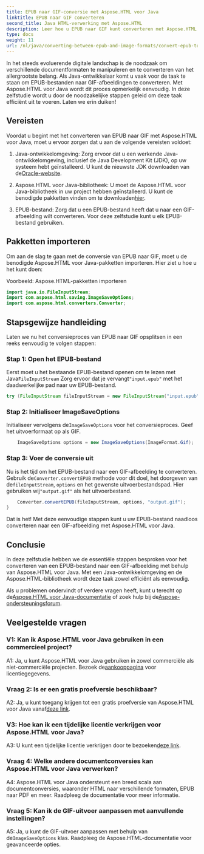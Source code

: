 ```yaml
---
title: EPUB naar GIF-conversie met Aspose.HTML voor Java
linktitle: EPUB naar GIF converteren
second_title: Java HTML-verwerking met Aspose.HTML
description: Leer hoe u EPUB naar GIF kunt converteren met Aspose.HTML voor Java. Eenvoudig, efficiënt en betrouwbaar.
type: docs
weight: 11
url: /nl/java/converting-between-epub-and-image-formats/convert-epub-to-gif/
---
```

In het steeds evoluerende digitale landschap is de noodzaak om verschillende documentformaten te manipuleren en te converteren van het allergrootste belang. Als Java-ontwikkelaar komt u vaak voor de taak te staan om EPUB-bestanden naar GIF-afbeeldingen te converteren. Met Aspose.HTML voor Java wordt dit proces opmerkelijk eenvoudig. In deze zelfstudie wordt u door de noodzakelijke stappen geleid om deze taak efficiënt uit te voeren. Laten we erin duiken!

## Vereisten

Voordat u begint met het converteren van EPUB naar GIF met Aspose.HTML voor Java, moet u ervoor zorgen dat u aan de volgende vereisten voldoet:

1. Java-ontwikkelomgeving:
    Zorg ervoor dat u een werkende Java-ontwikkelomgeving, inclusief de Java Development Kit (JDK), op uw systeem hebt geïnstalleerd. U kunt de nieuwste JDK downloaden van de[Oracle-website](https://www.oracle.com/java/technologies/javase-downloads.html).

2. Aspose.HTML voor Java-bibliotheek:
    U moet de Aspose.HTML voor Java-bibliotheek in uw project hebben geïnstalleerd. U kunt de benodigde pakketten vinden om te downloaden[hier](https://releases.aspose.com/html/java/).

3. EPUB-bestand:
   Zorg dat u een EPUB-bestand heeft dat u naar een GIF-afbeelding wilt converteren. Voor deze zelfstudie kunt u elk EPUB-bestand gebruiken.

## Pakketten importeren

Om aan de slag te gaan met de conversie van EPUB naar GIF, moet u de benodigde Aspose.HTML voor Java-pakketten importeren. Hier ziet u hoe u het kunt doen:

Voorbeeld: Aspose.HTML-pakketten importeren
```java
import java.io.FileInputStream;
import com.aspose.html.saving.ImageSaveOptions;
import com.aspose.html.converters.Converter;
```

## Stapsgewijze handleiding

Laten we nu het conversieproces van EPUB naar GIF opsplitsen in een reeks eenvoudig te volgen stappen:

### Stap 1: Open het EPUB-bestand

 Eerst moet u het bestaande EPUB-bestand openen om te lezen met Java`FileInputStream` Zorg ervoor dat je vervangt`"input.epub"` met het daadwerkelijke pad naar uw EPUB-bestand.

```java
try (FileInputStream fileInputStream = new FileInputStream("input.epub")) {
```

### Stap 2: Initialiseer ImageSaveOptions

 Initialiseer vervolgens de`ImageSaveOptions` voor het conversieproces. Geef het uitvoerformaat op als GIF.

```java
    ImageSaveOptions options = new ImageSaveOptions(ImageFormat.Gif);
```

### Stap 3: Voer de conversie uit

 Nu is het tijd om het EPUB-bestand naar een GIF-afbeelding te converteren. Gebruik de`Converter.convertEPUB` methode voor dit doel, het doorgeven van de`fileInputStream`, `options` en het gewenste uitvoerbestandspad. Hier gebruiken wij`"output.gif"` als het uitvoerbestand.

```java
    Converter.convertEPUB(fileInputStream, options, "output.gif");
}
```

Dat is het! Met deze eenvoudige stappen kunt u uw EPUB-bestand naadloos converteren naar een GIF-afbeelding met Aspose.HTML voor Java.

## Conclusie

In deze zelfstudie hebben we de essentiële stappen besproken voor het converteren van een EPUB-bestand naar een GIF-afbeelding met behulp van Aspose.HTML voor Java. Met een Java-ontwikkelomgeving en de Aspose.HTML-bibliotheek wordt deze taak zowel efficiënt als eenvoudig.

 Als u problemen ondervindt of verdere vragen heeft, kunt u terecht op de[Aspose.HTML voor Java-documentatie](https://reference.aspose.com/html/java/) of zoek hulp bij de[Aspose-ondersteuningsforum](https://forum.aspose.com/).

## Veelgestelde vragen

### V1: Kan ik Aspose.HTML voor Java gebruiken in een commercieel project?

A1: Ja, u kunt Aspose.HTML voor Java gebruiken in zowel commerciële als niet-commerciële projecten. Bezoek de[aankooppagina](https://purchase.aspose.com/buy) voor licentiegegevens.

### Vraag 2: Is er een gratis proefversie beschikbaar?

 A2: Ja, u kunt toegang krijgen tot een gratis proefversie van Aspose.HTML voor Java vanaf[deze link](https://releases.aspose.com/).

### V3: Hoe kan ik een tijdelijke licentie verkrijgen voor Aspose.HTML voor Java?

 A3: U kunt een tijdelijke licentie verkrijgen door te bezoeken[deze link](https://purchase.aspose.com/temporary-license/).

### Vraag 4: Welke andere documentconversies kan Aspose.HTML voor Java verwerken?

A4: Aspose.HTML voor Java ondersteunt een breed scala aan documentconversies, waaronder HTML naar verschillende formaten, EPUB naar PDF en meer. Raadpleeg de documentatie voor meer informatie.

### Vraag 5: Kan ik de GIF-uitvoer aanpassen met aanvullende instellingen?

 A5: Ja, u kunt de GIF-uitvoer aanpassen met behulp van de`ImageSaveOptions` klas. Raadpleeg de Aspose.HTML-documentatie voor geavanceerde opties.